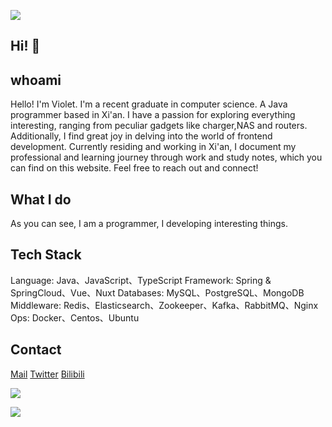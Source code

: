 ![](https://pixel-profile.vercel.app/api/github-stats?username=lnbiuc&screen_effect=true&background=linear-gradient(to%20bottom%20right%2C%20%232aeeff%2C%20%235580eb))

## Hi! 👋

## whoami
Hello! I'm Violet. I'm a recent graduate in computer science. A Java programmer based in Xi'an. I have a passion for exploring everything interesting, ranging from peculiar gadgets like charger,NAS and routers. Additionally, I find great joy in delving into the world of frontend development. Currently residing and working in Xi'an, I document my professional and learning journey through work and study notes, which you can find on this website. Feel free to reach out and connect!

## What I do
As you can see, I am a programmer, I developing interesting things.

## Tech Stack
Language: Java、JavaScript、TypeScript
Framework: Spring & SpringCloud、Vue、Nuxt
Databases: MySQL、PostgreSQL、MongoDB
Middleware: Redis、Elasticsearch、Zookeeper、Kafka、RabbitMQ、Nginx
Ops: Docker、Centos、Ubuntu

## Contact

[Mail](mailto:hi@lnbiuc.com)
[Twitter](https://twitter.com/ZZSLL_53387)
[Bilibili](https://space.bilibili.com/1258497845)


![](https://github-readme-stats.vercel.app/api?username=lnbiuc&show_icons=true&count_private=true&theme=onedark)

![](https://github-readme-stats.vercel.app/api/top-langs/?username=lnbiuc&hide=html,css&layout=compact)
